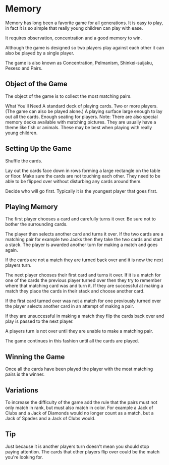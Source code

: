 
# Memory
Memory has long been a favorite game for all generations. It is easy to play, in fact it is so simple that really young children can play with ease.

It requires observation, concentration and a good memory to win.

Although the game is designed so two players play against each other it can also be played by a single player.

The game is also known as Concentration, Pelmanism, Shinkei-suijaku, Pexeso and Pairs.

## Object of the Game
The object of the game is to collect the most matching pairs.

What You'll Need
A standard deck of playing cards.
Two or more players. (The game can also be played alone.)
A playing surface large enough to lay out all the cards.
Enough seating for players.
Note: There are also special memory decks available with matching pictures. They are usually have a theme like fish or animals. These may be best when playing with really young children.

## Setting Up the Game
Shuffle the cards.

Lay out the cards face down in rows forming a large rectangle on the table or floor. Make sure the cards are not touching each other. They need to be able to be flipped over without disturbing any cards around them.

Decide who will go first. Typically it is the youngest player that goes first.

## Playing Memory
The first player chooses a card and carefully turns it over. Be sure not to bother the surrounding cards.

The player then selects another card and turns it over. If the two cards are a matching pair for example two Jacks then they take the two cards and start a stack. The player is awarded another turn for making a match and goes again.

If the cards are not a match they are turned back over and it is now the next players turn.

The next player chooses their first card and turns it over. If it is a match for one of the cards the previous player turned over then they try to remember where that matching card was and turn it. If they are successful at making a match they place the cards in their stack and choose another card.

If the first card turned over was not a match for one previously turned over the player selects another card in an attempt of making a pair.

If they are unsuccessful in making a match they flip the cards back over and play is passed to the next player.

A players turn is not over until they are unable to make a matching pair.

The game continues in this fashion until all the cards are played.

## Winning the Game
Once all the cards have been played the player with the most matching pairs is the winner.

## Variations
To increase the difficulty of the game add the rule that the pairs must not only match in rank, but must also match in color. For example a Jack of Clubs and a Jack of Diamonds would no longer count as a match, but a Jack of Spades and a Jack of Clubs would.

## Tip
Just because it is another players turn doesn't mean you should stop paying attention. The cards that other players flip over could be the match you're looking for.

